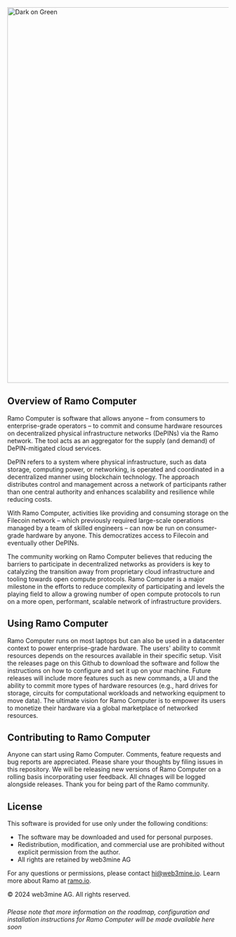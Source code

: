 <img width="853" alt="Dark on Green" src="https://github.com/ramo-network/ramo-computer/assets/82394590/6a9c1524-726e-458e-b4f6-f70fdec3a6aa">

## Overview of Ramo Computer
Ramo Computer is software that allows anyone – from consumers to enterprise-grade operators – to commit and consume hardware resources on decentralized physical infrastructure networks (DePINs) via the Ramo network. The tool acts as an aggregator for the supply (and demand) of DePIN-mitigated cloud services.

DePIN refers to a system where physical infrastructure, such as data storage, computing power, or networking, is operated and coordinated in a decentralized manner using blockchain technology. The approach distributes control and management across a network of participants rather than one central authority and enhances scalability and resilience while reducing costs.

With Ramo Computer, activities like providing and consuming storage on the Filecoin network – which previously required large-scale operations managed by a team of skilled engineers – can now be run on consumer-grade hardware by anyone. This democratizes access to Filecoin and eventually other DePINs. 

The community working on Ramo Computer believes that reducing the barriers to participate in decentralized networks as providers is key to catalyzing the transition away from proprietary cloud infrastructure and tooling towards open compute protocols. Ramo Computer is a major milestone in the efforts to reduce complexity of participating and levels the playing field to allow a growing number of open compute protocols to run on a more open, performant, scalable network of infrastructure providers.

## Using Ramo Computer
Ramo Computer runs on most laptops but can also be used in a datacenter context to power enterprise-grade hardware. The users' ability to commit resources depends on the resources available in their specific setup. Visit the releases page on this Github to download the software and follow the instructions on how to configure and set it up on your machine. Future releases will include more features such as new commands, a UI and the ability to commit more types of hardware resources (e.g., hard drives for storage, circuits for computational workloads and networking equipment to move data). The ultimate vision for Ramo Computer is to empower its users to monetize their hardware via a global marketplace of networked resources.

## Contributing to Ramo Computer
Anyone can start using Ramo Computer. Comments, feature requests and bug reports are appreciated. Please share your thoughts by filing issues in this repository. We will be releasing new versions of Ramo Computer on a rolling basis incorporating user feedback. All chnages will be logged alongside releases. Thank you for being part of the Ramo community.

## License
This software is provided for use only under the following conditions:

- The software may be downloaded and used for personal purposes.
- Redistribution, modification, and commercial use are prohibited without explicit permission from the author.
- All rights are retained by web3mine AG

For any questions or permissions, please contact hi@web3mine.io. Learn more about Ramo at [ramo.io](https://www.ramo.io/).

© 2024 web3mine AG. All rights reserved.

###
_Please note that more information on the roadmap, configuration and installation instructions for Ramo Computer will be made available here soon_
###
